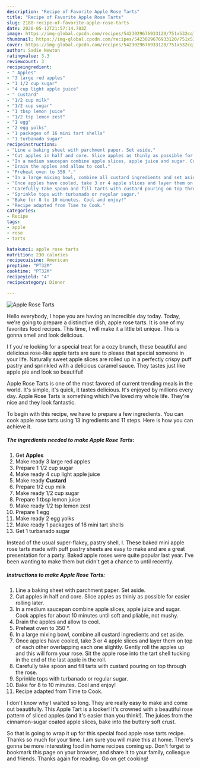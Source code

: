 ```yaml
---
description: "Recipe of Favorite Apple Rose Tarts"
title: "Recipe of Favorite Apple Rose Tarts"
slug: 2188-recipe-of-favorite-apple-rose-tarts
date: 2020-05-12T21:57:14.783Z
image: https://img-global.cpcdn.com/recipes/5423029676933120/751x532cq70/apple-rose-tarts-recipe-main-photo.jpg
thumbnail: https://img-global.cpcdn.com/recipes/5423029676933120/751x532cq70/apple-rose-tarts-recipe-main-photo.jpg
cover: https://img-global.cpcdn.com/recipes/5423029676933120/751x532cq70/apple-rose-tarts-recipe-main-photo.jpg
author: Sadie Newton
ratingvalue: 3.3
reviewcount: 3
recipeingredient:
- " Apples"
- "3 large red apples"
- "1 1/2 cup sugar"
- "4 cup light apple juice"
- " Custard"
- "1/2 cup milk"
- "1/2 cup sugar"
- "1 tbsp lemon juice"
- "1/2 tsp lemon zest"
- "1 egg"
- "2 egg yolks"
- "1 packages of 16 mini tart shells"
- "1 turbanado sugar"
recipeinstructions:
- "Line a baking sheet with parchment paper. Set aside."
- "Cut apples in half and core. Slice apples as thinly as possible for easier rolling later."
- "In a medium saucepan combine apple slices, apple juice and sugar. Cook apples for about 10 minutes until soft and pliable, not mushy."
- "Drain the apples and allow to cool."
- "Preheat oven to 350 °."
- "In a large mixing bowl, combine all custard ingredients and set aside."
- "Once apples have cooled, take 3 or 4 apple slices and layer them on top of each other overlapping each one slightly. Gently roll the apples up and this will form your rose. Sit the apple rose into the tart shell tucking in the end of the last apple in the roll."
- "Carefully take spoon and fill tarts with custard pouring on top through the rose."
- "Sprinkle tops with turbanado or regular sugar."
- "Bake for 8 to 10 minutes. Cool and enjoy!"
- "Recipe adapted from Time to Cook."
categories:
- Recipe
tags:
- apple
- rose
- tarts

katakunci: apple rose tarts 
nutrition: 230 calories
recipecuisine: American
preptime: "PT32M"
cooktime: "PT32M"
recipeyield: "4"
recipecategory: Dinner

---
```



![Apple Rose Tarts](https://img-global.cpcdn.com/recipes/5423029676933120/751x532cq70/apple-rose-tarts-recipe-main-photo.jpg)

Hello everybody, I hope you are having an incredible day today. Today, we're going to prepare a distinctive dish, apple rose tarts. It is one of my favorites food recipes. This time, I will make it a little bit unique. This is gonna smell and look delicious.

I f you&#39;re looking for a special treat for a cozy brunch, these beautiful and delicious rose-like apple tarts are sure to please that special someone in your life. Naturally sweet apple slices are rolled up in a perfectly crispy puff pastry and sprinkled with a delicious caramel sauce. They tastes just like apple pie and look so beautiful!

Apple Rose Tarts is one of the most favored of current trending meals in the world. It's simple, it's quick, it tastes delicious. It's enjoyed by millions every day. Apple Rose Tarts is something which I've loved my whole life. They're nice and they look fantastic.


To begin with this recipe, we have to prepare a few ingredients. You can cook apple rose tarts using 13 ingredients and 11 steps. Here is how you can achieve it.

<!--inarticleads1-->

##### The ingredients needed to make Apple Rose Tarts:

1. Get  **Apples**
1. Make ready 3 large red apples
1. Prepare 1 1/2 cup sugar
1. Make ready 4 cup light apple juice
1. Make ready  **Custard**
1. Prepare 1/2 cup milk
1. Make ready 1/2 cup sugar
1. Prepare 1 tbsp lemon juice
1. Make ready 1/2 tsp lemon zest
1. Prepare 1 egg
1. Make ready 2 egg yolks
1. Make ready 1 packages of 16 mini tart shells
1. Get 1 turbanado sugar


Instead of the usual super-flakey, pastry shell, I. These baked mini apple rose tarts made with puff pastry sheets are easy to make and are a great presentation for a party. Baked apple roses were quite popular last year. I&#39;ve been wanting to make them but didn&#39;t get a chance to until recently. 

<!--inarticleads2-->

##### Instructions to make Apple Rose Tarts:

1. Line a baking sheet with parchment paper. Set aside.
1. Cut apples in half and core. Slice apples as thinly as possible for easier rolling later.
1. In a medium saucepan combine apple slices, apple juice and sugar. Cook apples for about 10 minutes until soft and pliable, not mushy.
1. Drain the apples and allow to cool.
1. Preheat oven to 350 °.
1. In a large mixing bowl, combine all custard ingredients and set aside.
1. Once apples have cooled, take 3 or 4 apple slices and layer them on top of each other overlapping each one slightly. Gently roll the apples up and this will form your rose. Sit the apple rose into the tart shell tucking in the end of the last apple in the roll.
1. Carefully take spoon and fill tarts with custard pouring on top through the rose.
1. Sprinkle tops with turbanado or regular sugar.
1. Bake for 8 to 10 minutes. Cool and enjoy!
1. Recipe adapted from Time to Cook.


I don&#39;t know why I waited so long. They are really easy to make and come out beautifully. This Apple Tart is a looker! It&#39;s crowned with a beautiful rose pattern of sliced apples (and it&#39;s easier than you think!). The juices from the cinnamon-sugar coated apple slices, bake into the buttery soft crust. 

So that is going to wrap it up for this special food apple rose tarts recipe. Thanks so much for your time. I am sure you will make this at home. There's gonna be more interesting food in home recipes coming up. Don't forget to bookmark this page on your browser, and share it to your family, colleague and friends. Thanks again for reading. Go on get cooking!
